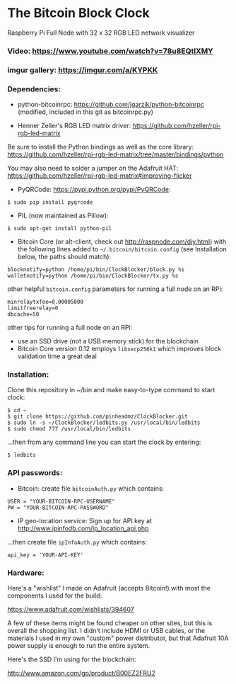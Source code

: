 # The Bitcoin Block Clock

Raspberry Pi Full Node with 32 x 32 RGB LED network visualizer

### Video: https://www.youtube.com/watch?v=78u8EQtIXMY
### imgur gallery: https://imgur.com/a/KYPKK


### Dependencies:

* python-bitcoinrpc: https://github.com/jgarzik/python-bitcoinrpc (modified, included in this git as bitcoinrpc.py)

* Henner Zeller's RGB LED matrix driver: https://github.com/hzeller/rpi-rgb-led-matrix 

Be sure to install the Python bindings as well as the core library: https://github.com/hzeller/rpi-rgb-led-matrix/tree/master/bindings/python

You may also need to solder a jumper on the Adafruit HAT: https://github.com/hzeller/rpi-rgb-led-matrix#improving-flicker

* PyQRCode: https://pypi.python.org/pypi/PyQRCode:
```
$ sudo pip install pyqrcode
```

* PIL (now maintained as Pillow):
```
$ sudo apt-get install python-pil
```

* Bitcoin Core (or alt-client, check out http://raspnode.com/diy.html) with the following lines added to `~/.bitcoin/bitcoin.config` (see Installation below, the paths should match):
```
blocknotify=python /home/pi/bin/ClockBlocker/block.py %s
walletnotify=python /home/pi/bin/ClockBlocker/tx.py %s
```

other helpful `bitcoin.config` parameters for running a full node on an RPi:
```
minrelaytxfee=0.00005000
limitfreerelay=0
dbcache=50
```
other tips for running a full node on an RPi:
* use an SSD drive (not a USB memory stick) for the blockchain
* Bitcoin Core version 0.12 employs `libsecp256k1` which improves block validation time a great deal


### Installation:

Clone this repository in ~/bin and make easy-to-type command to start clock:
  ```
$ cd ~
$ git clone https://github.com/pinheadmz/ClockBlocker.git
$ sudo ln -s ~/ClockBlocker/ledbits.py /usr/local/bin/ledbits
$ sudo chmod 777 /usr/local/bin/ledbits
```
...then from any command line you can start the clock by entering:
```
$ ledbits
```



### API passwords:

* Bitcoin: create file `bitcoinAuth.py` which contains:
```
USER = "YOUR-BITCOIN-RPC-USERNAME"
PW = "YOUR-BITCOIN-RPC-PASSWORD"
```
* IP geo-location service: Sign up for API key at http://www.ipinfodb.com/ip_location_api.php

...then create file `ipInfoAuth.py` which contains:
```
api_key = 'YOUR-API-KEY'
```

### Hardware:
Here's a "wishlist" I made on Adafruit (accepts Bitcoin!) with most the components I used for the build:

https://www.adafruit.com/wishlists/394607

A few of these items might be found cheaper on other sites, but this is overall the shopping list.
I didn't include HDMI or USB cables, or the materials I used in my own "custom" power distributor, but that Adafruit 10A power supply is enough to run the entire system.

Here's the SSD I'm using for the blockchain:

http://www.amazon.com/gp/product/B00EZ2FRU2
